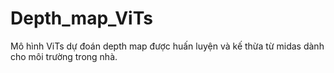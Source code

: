 # Depth_map_ViTs
Mô hình ViTs dự đoán depth map được huấn luyện và kế thừa từ midas dành cho môi trường trong nhà.
